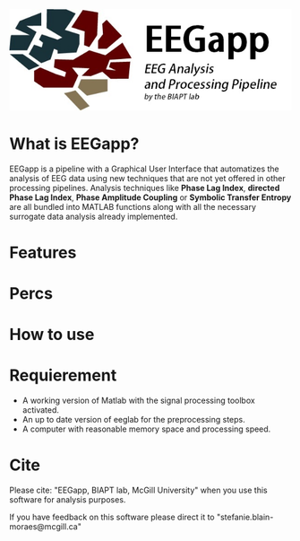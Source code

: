 <img src="https://github.com/BIAPT/EEGapp/blob/master/EEG%20Pipeline/Documentation/LOGO_BG.jpg?"/>
<h1>What is EEGapp?</h1>
<p>EEGapp is a pipeline with a Graphical User Interface that automatizes the analysis of EEG data using new techniques that are not yet offered in other processing pipelines. Analysis techniques like <b>Phase Lag Index</b>, <b>directed Phase Lag Index</b>, <b>Phase Amplitude Coupling</b> or <b>Symbolic Transfer Entropy</b> are all bundled into MATLAB functions along with all the necessary surrogate data analysis already implemented.</p>
<h1>Features</h1>

<h1>Percs</h1>

<h1>How to use</h1>

<h1>Requierement</h1>
<ul>
<li>A working version of Matlab with the signal processing toolbox activated.</li>
<li>An up to date version of eeglab for the preprocessing steps.</li>
<li>A computer with reasonable memory space and processing speed.</li>
</ul>
<h1>Cite</h1>
<p> Please cite: "EEGapp, BIAPT lab, McGill University" when you use this software for analysis purposes.</p>
<p>If you have feedback on this software please direct it to "stefanie.blain-moraes@mcgill.ca"</p>
